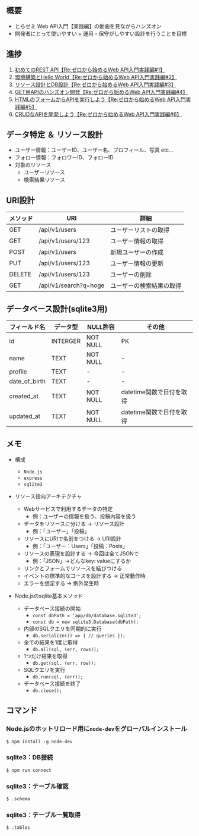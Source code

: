 ## 概要
* とらゼミ Web API入門【実践編】の動画を見ながらハンズオン
* 開発者にとって使いやすい + 運用・保守がしやすい設計を行うことを目標

## 進捗
1. [初めてのREST API【Re:ゼロから始めるWeb API入門実践編#1】](https://www.youtube.com/watch?v=9GGRICOjA4c)
2. [環境構築とHello World【Re:ゼロから始めるWeb API入門実践編#2】](https://www.youtube.com/watch?v=DrxcoMMgZKg)
3. [リソース設計とDB設計【Re:ゼロから始めるWeb API入門実践編#3】](https://www.youtube.com/watch?v=x4ZrmnqoS1Y)
4. [GET用APIのハンズオン開発【Re:ゼロから始めるWeb API入門実践編#4】](https://www.youtube.com/watch?v=dURpu7Bjr_Y)
5. [HTMLのフォームからAPIを実行しよう【Re:ゼロから始めるWeb API入門実践編#5】](https://www.youtube.com/watch?v=pRoIxvhFbow)
6. [CRUDなAPIを開発しよう【Re:ゼロから始めるWeb API入門実践編#6】](https://www.youtube.com/watch?v=GffwSIY_7xE)




## データ特定 ＆ リソース設計
* ユーザー情報：ユーザーID、ユーザー名、プロフィール、写真 etc...
* フォロー情報：フォロワーID、フォローID
* 対象のリソース
  * ユーザーリソース
  * 検索結果リソース

## URI設計
| メソッド | URI | 詳細 |
| - | - | - |
| GET | /api/v1/users | ユーザーリストの取得 |
| GET | /api/v1/users/123 | ユーザー情報の取得 |
| POST | /api/v1/users | 新規ユーザーの作成 |
| PUT | /api/v1/users/123 | ユーザー情報の更新 |
| DELETE | /api/v1/users/123 | ユーザーの削除 |
| GET | /api/v1/search?q=hoge | ユーザーの検索結果の取得 |

## データベース設計(sqlite3用)
| フィールド名 | データ型 | NULL許容 | その他 |
| - | - | - | - |
| id | INTERGER | NOT NULL | PK |
| name | TEXT | NOT NULL | - |
| profile | TEXT | - | - |
| date_of_birth | TEXT | - | - |
| created_at | TEXT | NOT NULL | datetime関数で日付を取得 |
| updated_at | TEXT | NOT NULL | datetime関数で日付を取得 |

## メモ
* 構成
  * `Node.js`
  * `express`
  * `sqlite3` 

* リソース指向アーキテクチャ
  * Webサービスで利用するデータの特定
    * 例：ユーザーの情報を扱う、投稿内容を扱う
  * データをリソースに分ける -> リソース設計
    * 例：「ユーザー」「投稿」
  * リソースにURIで名前をつける -> URI設計
    * 例：「ユーザー：Users」「投稿：Posts」
  * リソースの表現を設計する -> 今回は全てJSONで
    * 例：「JSON」->どんなkey: valueにするか
  * リンクとフォームでリソースを結びつける
  * イベントの標準的なコースを設計する -> 正常動作時
  * エラーを想定する -> 例外発生時

* Node.jsのsqlite基本メソッド
  * データベース接続の開始
    * `const dbPath = 'app/db/database.sqlite3';`
    * `const db = new sqlite3.Database(dbPath);`
  * 内部のSQLクエリを同期的に実行
    * `db.serialize(() => { // queries });`
  * 全ての結果を1度に取得
    * `db.all(sql, (err, rows));`
  * 1つだけ結果を取得
    * `db.get(sql, (err, row));`
  * SQLクエリを実行
    * `db.run(sql, (err));`
  * データベース接続を終了
    * `db.close();`

## コマンド
### Node.jsのホットリロード用に`node-dev`をグローバルインストール
```
$ npm install -g node-dev
```
### sqlite3：DB接続
```
$ npm run connect
```
### sqlite3：テーブル確認
```
$ .schema
```
### sqlite3：テーブル一覧取得
```
$ .tables
```